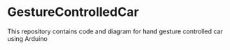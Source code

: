 # GestureControlledCar
This repository contains code and diagram for hand gesture controlled car using Arduino
